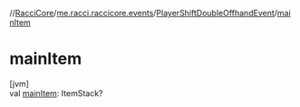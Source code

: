 //[RacciCore](../../../index.md)/[me.racci.raccicore.events](../index.md)/[PlayerShiftDoubleOffhandEvent](index.md)/[mainItem](main-item.md)

# mainItem

[jvm]\
val [mainItem](main-item.md): ItemStack?
